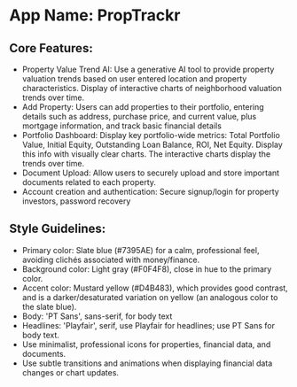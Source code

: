 # **App Name**: PropTrackr

## Core Features:

- Property Value Trend AI: Use a generative AI tool to provide property valuation trends based on user entered location and property characteristics.  Display of interactive charts of neighborhood valuation trends over time.
- Add Property: Users can add properties to their portfolio, entering details such as address, purchase price, and current value, plus mortgage information, and track basic financial details
- Portfolio Dashboard: Display key portfolio-wide metrics: Total Portfolio Value, Initial Equity, Outstanding Loan Balance, ROI, Net Equity. Display this info with visually clear charts. The interactive charts display the trends over time.
- Document Upload: Allow users to securely upload and store important documents related to each property.
- Account creation and authentication: Secure signup/login for property investors, password recovery

## Style Guidelines:

- Primary color: Slate blue (#7395AE) for a calm, professional feel, avoiding clichés associated with money/finance.
- Background color: Light gray (#F0F4F8), close in hue to the primary color.
- Accent color: Mustard yellow (#D4B483), which provides good contrast, and is a darker/desaturated variation on yellow (an analogous color to the slate blue).
- Body: 'PT Sans', sans-serif, for body text
- Headlines: 'Playfair', serif, use Playfair for headlines; use PT Sans for body text.
- Use minimalist, professional icons for properties, financial data, and documents.
- Use subtle transitions and animations when displaying financial data changes or chart updates.